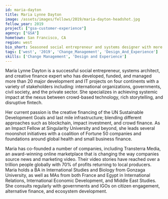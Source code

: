 ```yaml
---
id: maria-dayton
title: Maria Lynne Dayton
image: /assets/images/fellows/2019/maria-dayton-headshot.jpg
fellow_year: 2019
project: ["gsa-customer-experience"]
agency: ["GSA"]
hometown: San Francisco, CA
region: west
bio_short: Seasoned social entrepreneur and systems designer with more than 20 major development and IT projects deployed globally.
tags: ['west', '2019', 'Change_Management', 'Design_And_Experience']
skills: ['Change Management', 'Design and Experience']
---
```


Maria Lynne Dayton is a successful social entrepreneur, systems architect, and creative finance expert who has developed, funded, and managed more than 20 major development and IT projects on four continents with a variety of stakeholders including: international organizations, governments, civil society, and the private sector. She specializes in achieving systemic impact at the nexus between crowd-based technology, rich storytelling, and disruptive fintech.

Her current passion is the creative financing of the UN Sustainable Development Goals and last mile infrastructure; blending different approaches such as blockchain, impact investment, and crowd finance. As an Impact Fellow at Singularity University and beyond, she leads several moonshot initiatives with a coalition of Fortune 50 companies and foundations around global health and small business finance.

Maria has co-founded a number of companies, including Transterra Media, an award-winning online marketplace that is changing the way companies source news and marketing video. Their video stories have reached over a trillion people globally with 70% of profits returning to local producers. Maria holds a BA in International Studies and Biology from Gonzaga University, as well as MAs from both France and Egypt in International Relations, International Economic Development, and Middle East Studies. She consults regularly with governments and IGOs on citizen engagement, alternative finance, and ecosystem development.

